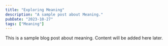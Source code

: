 ```yaml
---
title: "Exploring Meaning"
description: "A sample post about Meaning."
pubDate: "2023-10-27"
tags: ["Meaning"]
---
```


This is a sample blog post about meaning. Content will be added here later.
